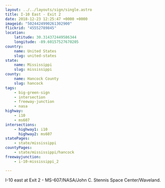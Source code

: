 ```yaml
---
layout: ../../layouts/sign/single.astro
title: I-10 East - Exit 2
date: 2018-12-23 12:25:47 +0000 +0000
imageid: "5024424990261302900"
flickrid: "45552789845"
location:
    latitude: 30.314372449586344
    longitude: -89.60157527670205
country:
    name: United States
    slug: united-states
state:
    name: Mississippi
    slug: mississippi
county:
    name: Hancock County
    slug: hancock
tags:
    - big-green-sign
    - intersection
    - freeway-junction
    - nasa
highway:
    - i10
    - ms607
intersections:
    - highway1: i10
      highway2: ms607
statePages:
    - state/mississippi
countyPages:
    - state/mississippi/hancock
freewayjunction:
    - i-10-mississippi_2

---
```

I-10 east at Exit 2 - MS-607/NASA/John C. Stennis Space Center/Waveland.